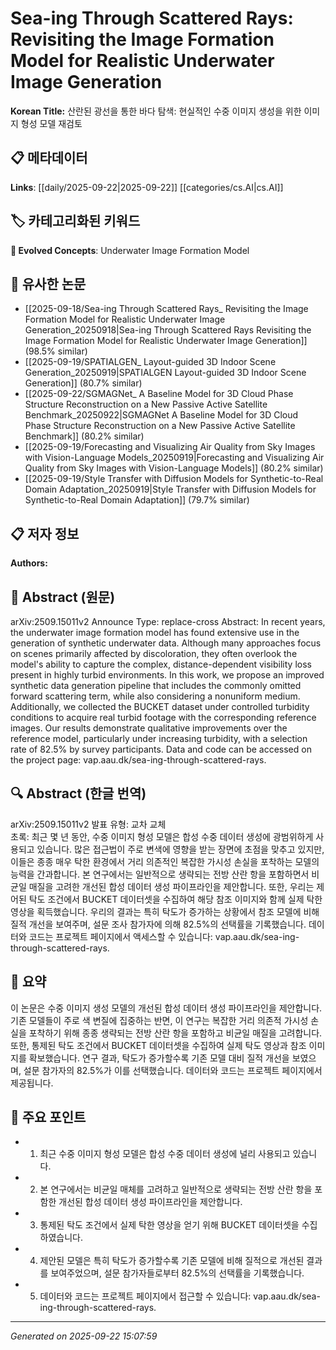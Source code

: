 # Sea-ing Through Scattered Rays: Revisiting the Image Formation Model for Realistic Underwater Image Generation

**Korean Title:** 산란된 광선을 통한 바다 탐색: 현실적인 수중 이미지 생성을 위한 이미지 형성 모델 재검토

## 📋 메타데이터

**Links**: [[daily/2025-09-22|2025-09-22]] [[categories/cs.AI|cs.AI]]

## 🏷️ 카테고리화된 키워드
**🚀 Evolved Concepts**: Underwater Image Formation Model

## 🔗 유사한 논문
- [[2025-09-18/Sea-ing Through Scattered Rays_ Revisiting the Image Formation Model for Realistic Underwater Image Generation_20250918|Sea-ing Through Scattered Rays Revisiting the Image Formation Model for Realistic Underwater Image Generation]] (98.5% similar)
- [[2025-09-19/SPATIALGEN_ Layout-guided 3D Indoor Scene Generation_20250919|SPATIALGEN Layout-guided 3D Indoor Scene Generation]] (80.7% similar)
- [[2025-09-22/SGMAGNet_ A Baseline Model for 3D Cloud Phase Structure Reconstruction on a New Passive Active Satellite Benchmark_20250922|SGMAGNet A Baseline Model for 3D Cloud Phase Structure Reconstruction on a New Passive Active Satellite Benchmark]] (80.2% similar)
- [[2025-09-19/Forecasting and Visualizing Air Quality from Sky Images with Vision-Language Models_20250919|Forecasting and Visualizing Air Quality from Sky Images with Vision-Language Models]] (80.2% similar)
- [[2025-09-19/Style Transfer with Diffusion Models for Synthetic-to-Real Domain Adaptation_20250919|Style Transfer with Diffusion Models for Synthetic-to-Real Domain Adaptation]] (79.7% similar)

## 📋 저자 정보

**Authors:** 

## 📄 Abstract (원문)

arXiv:2509.15011v2 Announce Type: replace-cross 
Abstract: In recent years, the underwater image formation model has found extensive use in the generation of synthetic underwater data. Although many approaches focus on scenes primarily affected by discoloration, they often overlook the model's ability to capture the complex, distance-dependent visibility loss present in highly turbid environments. In this work, we propose an improved synthetic data generation pipeline that includes the commonly omitted forward scattering term, while also considering a nonuniform medium. Additionally, we collected the BUCKET dataset under controlled turbidity conditions to acquire real turbid footage with the corresponding reference images. Our results demonstrate qualitative improvements over the reference model, particularly under increasing turbidity, with a selection rate of 82.5% by survey participants. Data and code can be accessed on the project page: vap.aau.dk/sea-ing-through-scattered-rays.

## 🔍 Abstract (한글 번역)

arXiv:2509.15011v2 발표 유형: 교차 교체  
초록: 최근 몇 년 동안, 수중 이미지 형성 모델은 합성 수중 데이터 생성에 광범위하게 사용되고 있습니다. 많은 접근법이 주로 변색에 영향을 받는 장면에 초점을 맞추고 있지만, 이들은 종종 매우 탁한 환경에서 거리 의존적인 복잡한 가시성 손실을 포착하는 모델의 능력을 간과합니다. 본 연구에서는 일반적으로 생략되는 전방 산란 항을 포함하면서 비균일 매질을 고려한 개선된 합성 데이터 생성 파이프라인을 제안합니다. 또한, 우리는 제어된 탁도 조건에서 BUCKET 데이터셋을 수집하여 해당 참조 이미지와 함께 실제 탁한 영상을 획득했습니다. 우리의 결과는 특히 탁도가 증가하는 상황에서 참조 모델에 비해 질적 개선을 보여주며, 설문 조사 참가자에 의해 82.5%의 선택률을 기록했습니다. 데이터와 코드는 프로젝트 페이지에서 액세스할 수 있습니다: vap.aau.dk/sea-ing-through-scattered-rays.

## 📝 요약

이 논문은 수중 이미지 생성 모델의 개선된 합성 데이터 생성 파이프라인을 제안합니다. 기존 모델들이 주로 색 변질에 집중하는 반면, 이 연구는 복잡한 거리 의존적 가시성 손실을 포착하기 위해 종종 생략되는 전방 산란 항을 포함하고 비균일 매질을 고려합니다. 또한, 통제된 탁도 조건에서 BUCKET 데이터셋을 수집하여 실제 탁도 영상과 참조 이미지를 확보했습니다. 연구 결과, 탁도가 증가할수록 기존 모델 대비 질적 개선을 보였으며, 설문 참가자의 82.5%가 이를 선택했습니다. 데이터와 코드는 프로젝트 페이지에서 제공됩니다.

## 🎯 주요 포인트

- 1. 최근 수중 이미지 형성 모델은 합성 수중 데이터 생성에 널리 사용되고 있습니다.

- 2. 본 연구에서는 비균일 매체를 고려하고 일반적으로 생략되는 전방 산란 항을 포함한 개선된 합성 데이터 생성 파이프라인을 제안합니다.

- 3. 통제된 탁도 조건에서 실제 탁한 영상을 얻기 위해 BUCKET 데이터셋을 수집하였습니다.

- 4. 제안된 모델은 특히 탁도가 증가할수록 기존 모델에 비해 질적으로 개선된 결과를 보여주었으며, 설문 참가자들로부터 82.5%의 선택률을 기록했습니다.

- 5. 데이터와 코드는 프로젝트 페이지에서 접근할 수 있습니다: vap.aau.dk/sea-ing-through-scattered-rays.

---

*Generated on 2025-09-22 15:07:59*
